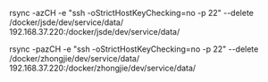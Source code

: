 


rsync -azCH -e "ssh -oStrictHostKeyChecking=no -p 22" --delete /docker/jsde/dev/service/data/ 192.168.37.220:/docker/jsde/dev/service/data/

rsync -pazCH -e "ssh -oStrictHostKeyChecking=no -p 22" --delete /docker/zhongjie/dev/service/data/ 192.168.37.220:/docker/zhongjie/dev/service/data/
